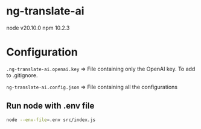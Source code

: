 # ng-translate-ai

node v20.10.0
npm 10.2.3

# Configuration
`.ng-translate-ai.openai.key` => File containing only the OpenAI key. To add to .gitignore.

`ng-translate-ai.config.json` => File containing all the configurations

## Run node with .env file
```bash
node --env-file=.env src/index.js
```